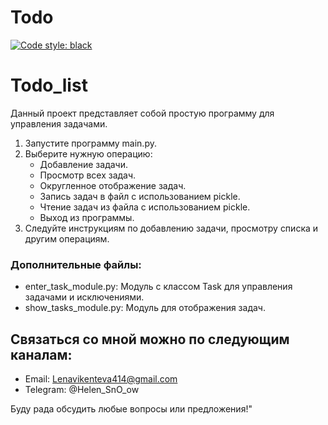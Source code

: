 # Todo

[![Code style: black](https://img.shields.io/badge/code%20style-black-000000.svg)](https://github.com/psf/black)

# Todo_list

Данный проект представляет собой простую программу для управления задачами. 

1. Запустите программу main.py.
2. Выберите нужную операцию:
    - Добавление задачи.
    - Просмотр всех задач.
    - Округленное отображение задач.
    - Запись задач в файл с использованием pickle.
    - Чтение задач из файла с использованием pickle.
    - Выход из программы.
3. Следуйте инструкциям по добавлению задачи, просмотру списка и другим операциям.

### Дополнительные файлы:

- enter_task_module.py: Модуль с классом Task для управления задачами и исключениями.
- show_tasks_module.py: Модуль для отображения задач.

## Связаться со мной можно по следующим каналам:

- Email: Lenavikenteva414@gmail.com
- Telegram: @Helen_SnO_ow


Буду рада обсудить любые вопросы или предложения!"



